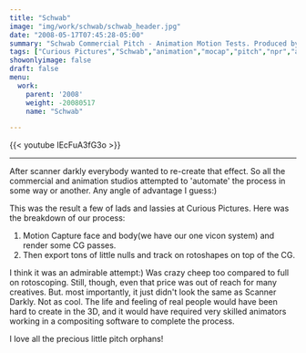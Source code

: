 ```yaml
---
title: "Schwab"
image: "img/work/schwab/schwab_header.jpg"
date: "2008-05-17T07:45:28-05:00"
summary: "Schwab Commercial Pitch - Animation Motion Tests. Produced by Curious Pictures."
tags: ["Curious Pictures","Schwab","animation","mocap","pitch","npr","after effects"]
showonlyimage: false
draft: false
menu:
  work:
    parent: '2008'
    weight: -20080517
    name: "Schwab"

---
```


{{< youtube IEcFuA3fG3o >}}

---


After scanner darkly everybody wanted to re-create that effect. So all the commercial and animation studios attempted to 'automate' the process in some way or another. Any angle of advantage I guess:)

This was the result a few of lads and lassies at Curious Pictures.
Here was the breakdown of our process:

1. Motion Capture face and body(we have our one vicon system) and render some CG passes.
2. Then export tons of little nulls and track on rotoshapes on top of the CG.


I think it was an admirable attempt:) Was crazy cheep too compared to full on rotoscoping. Still, though, even that price was out of reach for many creatives. But. most importantly, it just didn't look the same as Scanner Darkly. Not as cool. The life and feeling of real people would have been hard to create in the 3D, and it would have required very skilled animators working in a compositing software to complete the process.

I love all the precious little pitch orphans!
